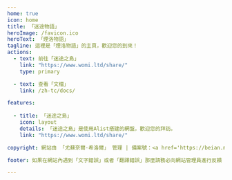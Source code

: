 ```yaml
---
home: true
icon: home
title: 「迷途物語」
heroImage: /favicon.ico
heroText: 「煙洛物語」
tagline: 這裡是「煙洛物語」的主頁，歡迎您的到來！
actions:
  - text: 前往「迷途之島」
    link: "https://www.womi.ltd/share/"
    type: primary

  - text: 查看「文檔」
    link: /zh-tc/docs/

features:
  
  - title: 「迷途之島」
    icon: layout
    details: 「迷途之島」是使用Alist搭建的網盤，歡迎您的拜訪。
    link: "https://www.womi.ltd/share/"

copyright: 網站由 「尤蘇奈爾·希洛爾」 管理 | 備案號：<a href='https://beian.miit.gov.cn/' target='_blank'>魯ICP備2023014368號-1</a>

footer: 如果在網站內遇到「文字錯誤」或者「翻譯錯誤」那麼請務必向網站管理員進行反饋

---
```

